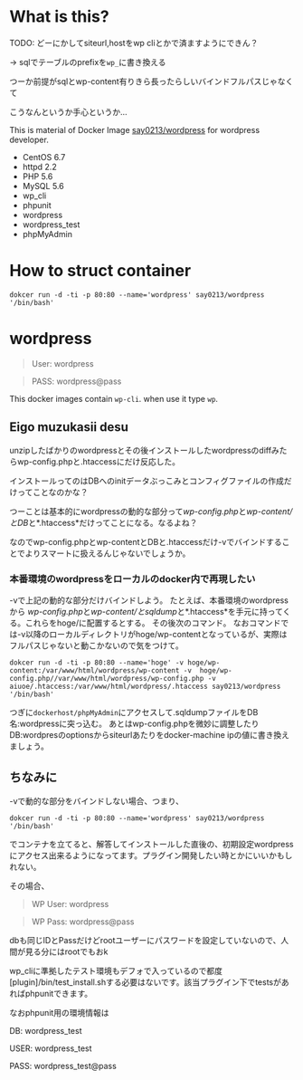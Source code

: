 # What is this?


TODO: どーにかしてsiteurl,hostをwp cliとかで済ますようにできん？

-> sqlでテーブルのprefixを`wp_`に書き換える

つーか前提がsqlとwp-content有りきら長ったらしいバインドフルパスじゃなくて

こうなんというか手心というか…





This is material of Docker Image [say0213/wordpress](https://hub.docker.com/r/say0213/wordpress/) for wordpress developer.

 - CentOS 6.7
 - httpd 2.2
 - PHP 5.6
 - MySQL 5.6
 - wp_cli
 - phpunit
 - wordpress
 - wordpress_test
 - phpMyAdmin

# How to struct container
```
dokcer run -d -ti -p 80:80 --name='wordpress' say0213/wordpress '/bin/bash'
```

# wordpress

> User: wordpress

> PASS: wordpress@pass

This docker images contain `wp-cli`. when use it type `wp`.

## Eigo muzukasii desu

unzipしたばかりのwordpressとその後インストールしたwordpressのdiffみたらwp-config.phpと.htaccessにだけ反応した。

インストールってのはDBへのinitデータぶっこみとコンフィグファイルの作成だけってことなのかな？

つーことは基本的にwordpressの動的な部分って*wp-config.php*と*wp-content/*と*DB*と*.htaccess*だけってことになる。なるよね？

なのでwp-config.phpとwp-contentとDBと.htaccessだけ-vでバインドすることでよりスマートに扱えるんじゃないでしょうか。

### 本番環境のwordpressをローカルのdocker内で再現したい
-vで上記の動的な部分だけバインドしよう。
たとえば、本番環境のwordpressから
*wp-config.php*と*wp-content/*と*sqldump*と*.htaccess*を手元に持ってくる。これらをhoge/に配置するとする。
その後次のコマンド。
なおコマンドでは-v以降のローカルディレクトリがhoge/wp-contentとなっているが、実際はフルパスじゃないと動こかないので気をつけて。
```
dokcer run -d -ti -p 80:80 --name='hoge' -v hoge/wp-content:/var/www/html/wordpress/wp-content -v  hoge/wp-config.php//var/www/html/wordpress/wp-config.php -v aiuoe/.htaccess:/var/www/html/wordpress/.htaccess say0213/wordpress '/bin/bash'
```

つぎに`dockerhost/phpMyAdmin`にアクセスして.sqldumpファイルをDB名:wordpressに突っ込む。
あとはwp-config.phpを微妙に調整したりDB:wordpresのoptionsからsiteurlあたりをdocker-machine ipの値に書き換えましょう。


## ちなみに
-vで動的な部分をバインドしない場合、つまり、
```
dokcer run -d -ti -p 80:80 --name='wordpress' say0213/wordpress '/bin/bash'
```
でコンテナを立てると、解答してインストールした直後の、初期設定wordpressにアクセス出来るようになってます。プラグイン開発したい時とかにいいかもしれない。

その場合、

>WP User: wordpress

>WP Pass: wordpress@pass

dbも同じIDとPassだけどrootユーザーにパスワードを設定していないので、人間が見る分にはrootでもおk

wp_cliに準拠したテスト環境もデフォで入っているので都度[plugin]/bin/test_install.shする必要はないです。該当プラグイン下でtestsがあればphpunitできます。

なおphpunit用の環境情報は

DB: wordpress_test

USER: wordpress_test

PASS: wordpress_test@pass

